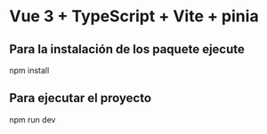 # Vue 3 + TypeScript + Vite + pinia

## Para la instalación de los paquete ejecute 

npm install

## Para ejecutar el proyecto 

npm run dev
